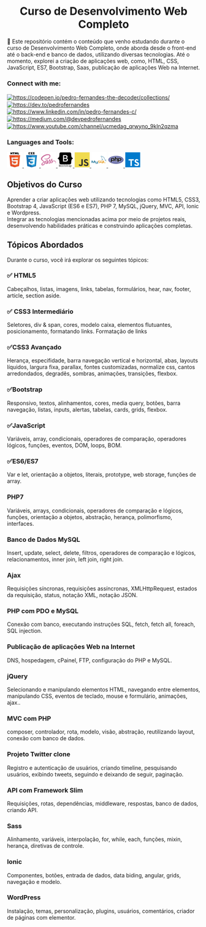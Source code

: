 <h1 align="center">Curso de Desenvolvimento Web Completo</h1>

🌱 Este repositório contém o conteúdo que venho estudando durante o curso de Desenvolvimento Web Completo, onde aborda desde o front-end até o back-end e banco de dados, utilizando diversas tecnologias. Até o momento, explorei a criação de aplicações web, como, HTML, CSS, JavaScript, ES7, Bootstrap, Saas, publicação de aplicações Web na Internet.

<h3 align="left">Connect with me:</h3>
<p align="left">
<a href="https://codepen.io/https://codepen.io/pedro-fernandes-the-decoder/collections/" target="blank"><img align="center" src="https://raw.githubusercontent.com/rahuldkjain/github-profile-readme-generator/master/src/images/icons/Social/codepen.svg" alt="https://codepen.io/pedro-fernandes-the-decoder/collections/" height="30" width="40" /></a>
<a href="https://dev.to/https://dev.to/pedrofernandes" target="blank"><img align="center" src="https://raw.githubusercontent.com/rahuldkjain/github-profile-readme-generator/master/src/images/icons/Social/devto.svg" alt="https://dev.to/pedrofernandes" height="30" width="40" /></a>
<a href="https://linkedin.com/in/https://www.linkedin.com/in/pedro-fernandes-c/" target="blank"><img align="center" src="https://raw.githubusercontent.com/rahuldkjain/github-profile-readme-generator/master/src/images/icons/Social/linked-in-alt.svg" alt="https://www.linkedin.com/in/pedro-fernandes-c/" height="30" width="40" /></a>
<a href="https://medium.com/https://medium.com/@devpedrofernandes" target="blank"><img align="center" src="https://raw.githubusercontent.com/rahuldkjain/github-profile-readme-generator/master/src/images/icons/Social/medium.svg" alt="https://medium.com/@devpedrofernandes" height="30" width="40" /></a>
<a href="https://www.youtube.com/c/https://www.youtube.com/channel/ucmedag_qrwyno_9kln2qzma" target="blank"><img align="center" src="https://raw.githubusercontent.com/rahuldkjain/github-profile-readme-generator/master/src/images/icons/Social/youtube.svg" alt="https://www.youtube.com/channel/ucmedag_qrwyno_9kln2qzma" height="30" width="40" /></a>
</p>

<h3 align="left">Languages and Tools:</h3>
<p align="left"> 
 <a href="https://www.w3.org/html/" target="_blank" rel="noreferrer"> <img src="https://raw.githubusercontent.com/devicons/devicon/master/icons/html5/html5-original-wordmark.svg" alt="html5" width="40" height="40"/> </a> 
 <a href="https://www.w3schools.com/css/" target="_blank" rel="noreferrer"> <img src="https://raw.githubusercontent.com/devicons/devicon/master/icons/css3/css3-original-wordmark.svg" alt="css3" width="40" height="40"/> </a>
  <a href="https://sass-lang.com" target="_blank" rel="noreferrer"> <img src="https://raw.githubusercontent.com/devicons/devicon/master/icons/sass/sass-original.svg" alt="sass" width="40" height="40"/> </a>
  <a href="https://getbootstrap.com" target="_blank" rel="noreferrer"> <img src="https://raw.githubusercontent.com/devicons/devicon/master/icons/bootstrap/bootstrap-plain-wordmark.svg" alt="bootstrap" width="40" height="40"/> </a>
 <a href="https://developer.mozilla.org/en-US/docs/Web/JavaScript" target="_blank" rel="noreferrer"> <img src="https://raw.githubusercontent.com/devicons/devicon/master/icons/javascript/javascript-original.svg" alt="javascript" width="40" height="40"/> </a>
 <a href="https://www.mysql.com/" target="_blank" rel="noreferrer"> <img src="https://raw.githubusercontent.com/devicons/devicon/master/icons/mysql/mysql-original-wordmark.svg" alt="mysql" width="40" height="40"/> </a> 
 <a href="https://www.php.net" target="_blank" rel="noreferrer"> <img src="https://raw.githubusercontent.com/devicons/devicon/master/icons/php/php-original.svg" alt="php" width="40" height="40"/> </a>
 <a href="https://www.typescriptlang.org/" target="_blank" rel="noreferrer"> <img src="https://raw.githubusercontent.com/devicons/devicon/master/icons/typescript/typescript-original.svg" alt="typescript" width="40" height="40"/> </a> </p>

<h2>Objetivos do Curso</h2>

Aprender a criar aplicações web utilizando tecnologias como HTML5, CSS3, Bootstrap 4, JavaScript (ES6 e ES7), PHP 7, MySQL, jQuery, MVC, API, Ionic e Wordpress.
<br>Integrar as tecnologias mencionadas acima por meio de projetos reais, desenvolvendo habilidades práticas e construindo aplicações completas.

<h2> Tópicos Abordados </h2>

Durante o curso, você irá explorar os seguintes tópicos:

<h3>✅ HTML5 </h3>
Cabeçalhos, listas, imagens, links, tabelas, formulários, hear, nav, footer, article, section aside.
<h3>✅ CSS3 Intermediário</h3>
Seletores, div & span, cores, modelo caixa, elementos flutuantes, posicionamento, formatando links.
Formatação de links
<h3>✅CSS3 Avançado</h3>

Herança, especifidade, barra navegação vertical e horizontal, abas, layouts líquidos, largura fixa, parallax, fontes customizadas, normalize css, cantos arredondados, degradês, sombras, animações, transições, flexbox.

<h3>✅Bootstrap</h3>

Responsivo, textos, alinhamentos, cores, media query, botões, barra navegação, listas, inputs, alertas, tabelas, cards, grids, flexbox.

<h3>✅JavaScript</h3>
Variáveis, array, condicionais, operadores de comparação, operadores lógicos, funções, eventos, DOM, loops, BOM.
<h3>✅ES6/ES7</h3>
Var e let, orientação a objetos, literais, prototype, web storage, funções de array.

<h3>PHP7</h3>

Variáveis, arrays, condicionais, operadores de comparação e lógicos, funções, orientação a objetos, abstração, herança, polimorfismo, interfaces.

<h3>Banco de Dados MySQL</h3>
Insert, update, select, delete, filtros, operadores de comparação e lógicos, relacionamentos, inner join, left join, right join.
<h3>Ajax</h3>

Requisições síncronas, requisições assíncronas, XMLHttpRequest, estados da requisição, status, notação XML, notação JSON.

<h3>PHP com PDO e MySQL</h3>

Conexão com banco, executando instruções SQL, fetch, fetch all, foreach, SQL injection.

<h3>Publicação de aplicações Web na Internet</h3>
DNS, hospedagem, cPainel, FTP, configuração do PHP e MySQL.
<h3>jQuery</h3>

Selecionando e manipulando elementos HTML, navegando entre elementos, manipulando CSS, eventos de teclado, mouse e formulário, animações, ajax..

<h3>MVC com PHP</h3>

composer, controlador, rota, modelo, visão, abstração, reutilizando layout, conexão com banco de dados.

<h3>Projeto Twitter clone</h3>
Registro e autenticação de usuários, criando timeline, pesquisando usuários, exibindo tweets, seguindo e deixando de seguir, paginação.
<h3>API com Framework Slim</h3>

Requisições, rotas, dependências, middleware, respostas, banco de dados, criando API.

<h3>Sass</h3>

Alinhamento, variáveis, interpolação, for, while, each, funções, mixin, herança, diretivas de controle.

<h3>Ionic</h3>
Componentes, botões, entrada de dados, data biding, angular, grids, navegação e modelo.
<h3>WordPress</h3>
Instalação, temas, personalização, plugins, usuários, comentários, criador de páginas com elementor.
